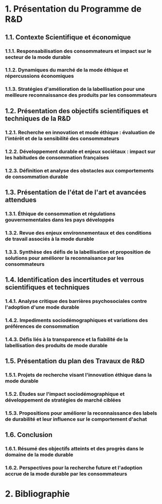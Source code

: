 
# 1. Présentation du Programme de R&D
## 1.1. Contexte Scientifique et économique
### 1.1.1. Responsabilisation des consommateurs et impact sur le secteur de la mode durable
### 1.1.2. Dynamiques du marché de la mode éthique et répercussions économiques
### 1.1.3. Stratégies d'amélioration de la labellisation pour une meilleure reconnaissance des produits par les consommateurs

## 1.2. Présentation des objectifs scientifiques et techniques de la R&D
### 1.2.1. Recherche en innovation et mode éthique : évaluation de l'intérêt et de la sensibilité des consommateurs
### 1.2.2. Développement durable et enjeux sociétaux : impact sur les habitudes de consommation françaises
### 1.2.3. Définition et analyse des obstacles aux comportements de consommation durable

## 1.3. Présentation de l'état de l'art et avancées attendues
### 1.3.1. Éthique de consommation et régulations gouvernementales dans les pays développés
### 1.3.2. Revue des enjeux environnementaux et des conditions de travail associés à la mode durable
### 1.3.3. Synthèse des défis de la labellisation et proposition de solutions pour améliorer la reconnaisance par les consommateurs

## 1.4. Identification des incertitudes et verrous scientifiques et techniques
### 1.4.1. Analyse critique des barrières psychosociales contre l'adoption d'une mode durable
### 1.4.2. Impediments sociodémographiques et variations des préférences de consommation
### 1.4.3. Défis liés à la transparence et la fiabilité de la labellisation des produits de mode durable

## 1.5. Présentation du plan des Travaux de R&D
### 1.5.1. Projets de recherche visant l'innovation éthique dans la mode durable
### 1.5.2. Études sur l'impact sociodémographique et développement de stratégies de marché ciblées
### 1.5.3. Propositions pour améliorer la reconnaissance des labels de durabilité et leur influence sur le comportement d'achat

## 1.6. Conclusion
### 1.6.1. Résumé des objectifs atteints et des progrès dans le domaine de la mode durable
### 1.6.2. Perspectives pour la recherche future et l'adoption accrue de la mode durable par les consommateurs

# 2. Bibliographie
